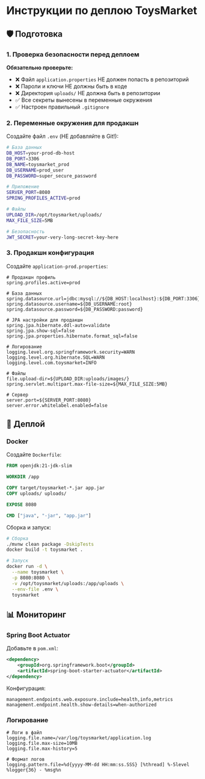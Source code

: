 # Инструкции по деплою ToysMarket

## 🛡️ Подготовка

### 1. Проверка безопасности перед деплоем

**Обязательно проверьте:**
- ❌ Файл `application.properties` НЕ должен попасть в репозиторий
- ❌ Пароли и ключи НЕ должны быть в коде
- ❌ Директория `uploads/` НЕ должна быть в репозитории
- ✅ Все секреты вынесены в переменные окружения
- ✅ Настроен правильный `.gitignore`

### 2. Переменные окружения для продакшн

Создайте файл `.env` (НЕ добавляйте в Git!):
```bash
# База данных
DB_HOST=your-prod-db-host
DB_PORT=3306
DB_NAME=toysmarket_prod
DB_USERNAME=prod_user
DB_PASSWORD=super_secure_password

# Приложение
SERVER_PORT=8080
SPRING_PROFILES_ACTIVE=prod

# Файлы
UPLOAD_DIR=/opt/toysmarket/uploads/
MAX_FILE_SIZE=5MB

# Безопасность
JWT_SECRET=your-very-long-secret-key-here
```

### 3. Продакшн конфигурация

Создайте `application-prod.properties`:
```properties
# Продакшн профиль
spring.profiles.active=prod

# База данных
spring.datasource.url=jdbc:mysql://${DB_HOST:localhost}:${DB_PORT:3306}/${DB_NAME:toysmarket}
spring.datasource.username=${DB_USERNAME:root}
spring.datasource.password=${DB_PASSWORD:password}

# JPA настройки для продакшн
spring.jpa.hibernate.ddl-auto=validate
spring.jpa.show-sql=false
spring.jpa.properties.hibernate.format_sql=false

# Логирование
logging.level.org.springframework.security=WARN
logging.level.org.hibernate.SQL=WARN
logging.level.com.toysmarket=INFO

# Файлы
file.upload-dir=${UPLOAD_DIR:uploads/images/}
spring.servlet.multipart.max-file-size=${MAX_FILE_SIZE:5MB}

# Сервер
server.port=${SERVER_PORT:8080}
server.error.whitelabel.enabled=false
```

## 🚀 Деплой

### Docker 

Создайте `Dockerfile`:
```dockerfile
FROM openjdk:21-jdk-slim

WORKDIR /app

COPY target/toysmarket-*.jar app.jar
COPY uploads/ uploads/

EXPOSE 8080

CMD ["java", "-jar", "app.jar"]
```

Сборка и запуск:
```bash
# Сборка
./mvnw clean package -DskipTests
docker build -t toysmarket .

# Запуск
docker run -d \
  --name toysmarket \
  -p 8080:8080 \
  -v /opt/toysmarket/uploads:/app/uploads \
  --env-file .env \
  toysmarket

```

## 📊 Мониторинг

### Spring Boot Actuator
Добавьте в `pom.xml`:
```xml
<dependency>
    <groupId>org.springframework.boot</groupId>
    <artifactId>spring-boot-starter-actuator</artifactId>
</dependency>
```

Конфигурация:
```properties
management.endpoints.web.exposure.include=health,info,metrics
management.endpoint.health.show-details=when-authorized
```

### Логирование
```properties
# Логи в файл
logging.file.name=/var/log/toysmarket/application.log
logging.file.max-size=10MB
logging.file.max-history=5

# Формат логов
logging.pattern.file=%d{yyyy-MM-dd HH:mm:ss.SSS} [%thread] %-5level %logger{36} - %msg%n
```